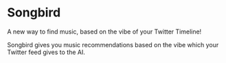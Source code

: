 # Songbird

A new way to find music, based on the vibe of your Twitter Timeline!

Songbird gives you music recommendations based on the vibe which your Twitter feed gives to the AI.
